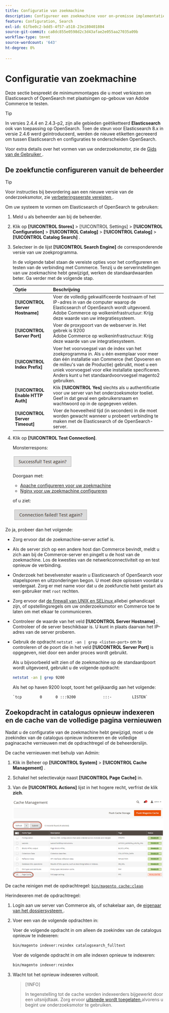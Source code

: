 ```yaml
---
title: Configuratie van zoekmachine
description: Configureer een zoekmachine voor on-premisse implementaties van Adobe Commerce.
feature: Configuration, Search
exl-id: 61fbe0c2-bdd5-4f57-a518-23e180401804
source-git-commit: ca8dc855e0598d2c3d43afae2e055aa27035a09b
workflow-type: tm+mt
source-wordcount: '643'
ht-degree: 0%

---
```


# Configuratie van zoekmachine

Deze sectie bespreekt de minimummontages die u moet verkiezen om Elasticsearch of OpenSearch met plaatsingen op-gebouw van Adobe Commerce te testen.

>[!TIP]
>
>In versies 2.4.4 en 2.4.3-p2, zijn alle gebieden geëtiketteerd **Elasticsearch** ook van toepassing op OpenSearch.
>Toen de steun voor Elasticsearch 8.x in versie 2.4.6 werd geïntroduceerd, werden de nieuwe etiketten gecreeerd om tussen Elasticsearch en configuraties te onderscheiden OpenSearch.

Voor extra details over het vormen van uw onderzoeksmotor, zie de [ Gids van de Gebruiker ](https://experienceleague.adobe.com/docs/commerce-admin/catalog/catalog/search/search-configuration.html?lang=nl-NL).

## De zoekfunctie configureren vanuit de beheerder

>[!TIP]
>
>Voor instructies bij bevordering aan een nieuwe versie van de onderzoeksmotor, zie [ verbeteringseerste vereisten ](../../upgrade/prepare/prerequisites.md).

Om uw systeem te vormen om Elasticsearch of OpenSearch te gebruiken:

1. Meld u als beheerder aan bij de beheerder.
1. Klik op **[!UICONTROL Stores]** > [!UICONTROL Settings] > **[!UICONTROL Configuration]** > **[!UICONTROL Catalog]** > **[!UICONTROL Catalog]** > **[!UICONTROL Catalog Search]** .
1. Selecteer in de lijst **[!UICONTROL Search Engine]** de corresponderende versie van uw zoekprogramma.

   In de volgende tabel staan de vereiste opties voor het configureren en testen van de verbinding met Commerce. Tenzij u de serverinstellingen van uw zoekmachine hebt gewijzigd, werken de standaardwaarden beter. Ga verder met de volgende stap.

   | Optie | Beschrijving |
   |--- |--- |
   | **[!UICONTROL Server Hostname]** | Voer de volledig gekwalificeerde hostnaam of het IP-adres in van de computer waarop de Elasticsearch of OpenSearch wordt uitgevoerd.<br> Adobe Commerce op wolkeninfrastructuur: Krijg deze waarde van uw integratiesysteem. |
   | **[!UICONTROL Server Port]** | Voer de proxypoort van de webserver in. Het gebrek is 9200 <br> Adobe Commerce op wolkeninfrastructuur: Krijg deze waarde van uw integratiesysteem. |
   | **[!UICONTROL Index Prefix]** | Voer het voorvoegsel van de index van het zoekprogramma in. Als u één exemplaar voor meer dan één installatie van Commerce (het Opvoeren en de milieu&#39;s van de Productie) gebruikt, moet u een uniek voorvoegsel voor elke installatie specificeren. Anders kunt u het standaardvoorvoegsel magento2 gebruiken. |
   | **[!UICONTROL Enable HTTP Auth]** | Klik **[!UICONTROL Yes]** slechts als u authentificatie voor uw server van het onderzoeksmotor toeliet. Geef in dat geval een gebruikersnaam en wachtwoord op in de opgegeven velden. |
   | **[!UICONTROL Server Timeout]** | Voer de hoeveelheid tijd (in seconden) in die moet worden gewacht wanneer u probeert verbinding te maken met de Elasticsearch of de OpenSearch-server. |

1. Klik op **[!UICONTROL Test Connection]**.

   Monsterrespons:

   ![ succes ](../../assets/configuration/elastic_test-success.png)

   Doorgaan met:

   - [Apache configureren voor uw zoekmachine](../../installation/prerequisites/search-engine/configure-apache.md)
   - [Nginx voor uw zoekmachine configureren](../../installation/prerequisites/search-engine/configure-nginx.md)

   of u ziet:

   ![ ontbroken ](../../assets/configuration/elastic_test-fail.png)

Zo ja, probeer dan het volgende:

- Zorg ervoor dat de zoekmachine-server actief is.
- Als de server zich op een andere host dan Commerce bevindt, meldt u zich aan bij de Commerce-server en pingelt u de host van de zoekmachine. Los de kwesties van de netwerkconnectiviteit op en test opnieuw de verbinding.
- Onderzoek het bevelvenster waarin u Elasticsearch of OpenSearch voor stapelsporen en uitzonderingen begon. U moet deze oplossen voordat u verdergaat. Zorg er met name voor dat u de zoekfunctie hebt gestart als een gebruiker met `root` rechten.
- Zorg ervoor dat [ de firewall van UNIX en SELinux ](../../installation/prerequisites/search-engine/overview.md#firewall-and-selinux) allebei gehandicapt zijn, of opstellingsregels om uw onderzoeksmotor en Commerce toe te laten om met elkaar te communiceren.
- Controleer de waarde van het veld **[!UICONTROL Server Hostname]** . Controleer of de server beschikbaar is. U kunt in plaats daarvan het IP-adres van de server proberen.
- Gebruik de opdracht `netstat -an | grep <listen-port>` om te controleren of de poort die in het veld **[!UICONTROL Server Port]** is opgegeven, niet door een ander proces wordt gebruikt.

  Als u bijvoorbeeld wilt zien of de zoekmachine op de standaardpoort wordt uitgevoerd, gebruikt u de volgende opdracht:

  ```bash
  netstat -an | grep 9200
  ```

  Als het op haven 9200 loopt, toont het gelijkaardig aan het volgende:

  ```
  `tcp        0      0 :::9200            :::-         LISTEN`
  ```

## Zoekopdracht in catalogus opnieuw indexeren en de cache van de volledige pagina vernieuwen

Nadat u de configuratie van de zoekmachine hebt gewijzigd, moet u de zoekindex van de catalogus opnieuw indexeren en de volledige paginacache vernieuwen met de opdrachtregel of de beheerderslijn.

De cache vernieuwen met behulp van Admin:

1. Klik in Beheer op **[!UICONTROL System]** > **[!UICONTROL Cache Management]** .
1. Schakel het selectievakje naast **[!UICONTROL Page Cache]** in.
1. Van de **[!UICONTROL Actions]** lijst in het hogere recht, verfrist de klik **zich**.

   ![ geheim voorgeheugenbeheer ](../../assets/configuration/refresh-cache.png)

De cache reinigen met de opdrachtregel: [`bin/magento cache:clean`](../cli/manage-cache.md#clean-and-flush-cache-types)

Herindexeren met de opdrachtregel:

1. Login aan uw server van Commerce als, of schakelaar aan, de [ eigenaar van het dossiersysteem ](../../installation/prerequisites/file-system/overview.md).
1. Voer een van de volgende opdrachten in:

   Voer de volgende opdracht in om alleen de zoekindex van de catalogus opnieuw te indexeren:

   ```bash
   bin/magento indexer:reindex catalogsearch_fulltext
   ```

   Voer de volgende opdracht in om alle indexen opnieuw te indexeren:

   ```bash
   bin/magento indexer:reindex
   ```

1. Wacht tot het opnieuw indexeren voltooit.

   >[!INFO]
   >
   >In tegenstelling tot de cache worden indexeerders bijgewerkt door een uitsnijdtaak. Zorg ervoor [ uitsnede wordt toegelaten ](../cli/configure-cron-jobs.md) alvorens u begint uw onderzoeksmotor te gebruiken.
